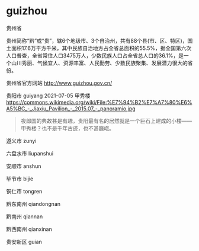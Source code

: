 # guizhou

贵州省

贵州简称“黔”或“贵”，辖6个地级市、3个自治州，共有88个县(市、区、特区)，国土面积17.6万平方千米，其中民族自治地方占全省总面积的55.5%，据全国第六次人口普查，全省常住人口3475万人，少数民族人口占全省总人口的36.1%，是一个山川秀丽、气候宜人、资源丰富、人民勤劳、少数民族聚集、发展潜力很大的省份。

贵州省官方网站 http://www.guizhou.gov.cn/

贵阳市 guiyang 2021-07-05 甲秀楼 https://commons.wikimedia.org/wiki/File:%E7%94%B2%E7%A7%80%E6%A5%BC_-_Jiaxiu_Pavilion_-_2015.07_-_panoramio.jpg

> 夜郎国的典故甚是有趣，贵阳最有名的居然就是一个巨石上建成的小楼——甲秀楼？也不是千年古迹，也不甚巍峨。

遵义市 zunyi

六盘水市 liupanshui

安顺市 anshun

毕节市 bijie

铜仁市 tongren

黔东南州 qiandongnan

黔南州 qiannan

黔西南州 qianxinan

贵安新区 guian